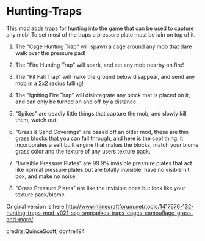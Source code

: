 Hunting-Traps
=============

This mod adds traps for hunting into the game that can be used to capture any mob! To set most of the traps a pressure plate must be lain on top of it.

1) The "Cage Hunting Trap" will spawn a cage around any mob that dare walk over the pressure pad!

2) The "Fire Hunting Trap" will spark, and set any mob nearby on fire!

3) The "Pit Fall Trap" will make the ground below disappear, and send any mob in a 2x2 radius falling!

4) The "Igniting Fire Trap" will disintegrate any block that is placed on it, and can only be turned on and off by a distance.

5) "Spikes" are deadly little things that capture the mob, and slowly kill them, watch out.

6) "Grass & Sand Coverings" are based off an older mod, these are thin grass blocks that you can fall through, and here is the cool thing, it incorporates a self built engine that makes the blocks, match your biome grass color and the texture of any users texture pack.

7) "Invisible Pressure Plates" are 99.9% invisible pressure plates that act like normal pressure plates but are totally invisible, have no visible hit box, and make no noise.

8) "Grass Pressure Plates" are like the Invisible ones but look like your texture pack/biome.

Original version is here:http://www.minecraftforum.net/topic/1417676-132-hunting-traps-mod-v021-ssp-smpspikes-traps-cages-camouflage-grass-and-more/

credits:QuinceScott, dontrell94
